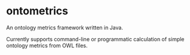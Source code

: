 ontometrics
===========

An ontology metrics framework written in Java. 

Currently supports command-line or programmatic calculation of simple ontology metrics from OWL files. 